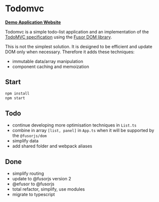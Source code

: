 # Todomvc

**[Demo Application Website](https://fusorjs.github.io/todomvc/)**

Todomvc is a simple todo-list application and an implementation of the [TodoMVC specification](http://todomvc.com/) using the [Fusor DOM library](https://github.com/fusorjs/dom#readme).

This is not the simplest solution. It is designed to be efficient and update DOM only when necessary. Therefore it adds these techniques:

- immutable data/array manipulation
- component caching and memoization

## Start

```sh
npm install
npm start
```

## Todo

- continue developing more optimisation techniques in `List.ts`
- combine in array `[list, panel]` in `App.ts` when it will be supported by the `@fusorjs/dom`
- simplify data
- add shared folder and webpack aliases

## Done

- simplify routing
- update to @fusorjs version 2
- @efusor to @fusorjs
- total refactor, simplify, use modules
- migrate to typescript
